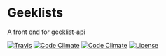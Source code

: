 # Geeklists
A front end for geeklist-api

[![Travis](https://img.shields.io/travis/kelsin/geeklists.svg)](https://travis-ci.org/kelsin/geeklists)
[![Code Climate](https://img.shields.io/codeclimate/coverage/github/kelsin/geeklists.svg)](https://codeclimate.com/github/kelsin/geeklists)
[![Code Climate](https://img.shields.io/codeclimate/maintainability/kelsin/geeklists.svg)](https://codeclimate.com/github/kelsin/geeklists)
[![License](https://img.shields.io/badge/license-MIT-brightgreen.svg)](https://choosealicense.com/licenses/mit/)
